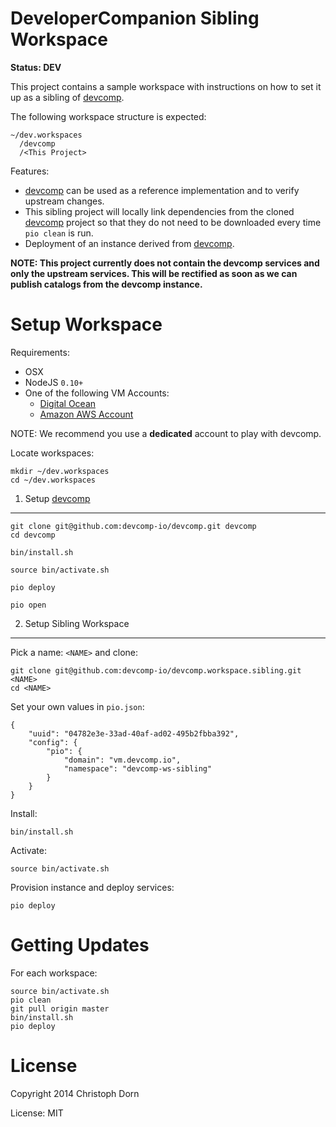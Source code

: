 DeveloperCompanion Sibling Workspace
====================================

**Status: DEV**

This project contains a sample workspace with instructions on how to set it up as a sibling of [devcomp](https://github.com/devcomp-io/devcomp).

The following workspace structure is expected:

	~/dev.workspaces
	  /devcomp
	  /<This Project>

Features:

  * [devcomp](https://github.com/devcomp-io/devcomp) can be used as a reference implementation and to verify upstream changes.
  * This sibling project will locally link dependencies from the cloned [devcomp](https://github.com/devcomp-io/devcomp) project
    so that they do not need to be downloaded every time `pio clean` is run.
  * Deployment of an instance derived from [devcomp](https://github.com/devcomp-io/devcomp).

**NOTE: This project currently does not contain the devcomp services and only the upstream services.
This will be rectified as soon as we can publish catalogs from the devcomp instance.**


Setup Workspace
===============

Requirements:

  * OSX
  * NodeJS `0.10+`
  * One of the following VM Accounts:
	  * [Digital Ocean](http://digitalocean.com/)
	  * [Amazon AWS Account](http://aws.amazon.com/)

NOTE: We recommend you use a **dedicated** account to play with devcomp.

Locate workspaces:

	mkdir ~/dev.workspaces
	cd ~/dev.workspaces


1. Setup [devcomp](https://github.com/devcomp-io/devcomp)
---------------------------------------------------------

	git clone git@github.com:devcomp-io/devcomp.git devcomp
	cd devcomp

	bin/install.sh

    source bin/activate.sh

    pio deploy

    pio open


2. Setup Sibling Workspace
--------------------------

Pick a name: `<NAME>` and clone:

	git clone git@github.com:devcomp-io/devcomp.workspace.sibling.git <NAME>
	cd <NAME>

Set your own values in `pio.json`:

	{
	    "uuid": "04782e3e-33ad-40af-ad02-495b2fbba392",
	    "config": {
	        "pio": {
	            "domain": "vm.devcomp.io",
	            "namespace": "devcomp-ws-sibling"
	        }
	    }
	}

Install:

	bin/install.sh

Activate:

    source bin/activate.sh

Provision instance and deploy services:

    pio deploy


Getting Updates
===============

For each workspace:

    source bin/activate.sh
	pio clean
	git pull origin master
	bin/install.sh
	pio deploy


License
=======

Copyright 2014 Christoph Dorn

License: MIT

